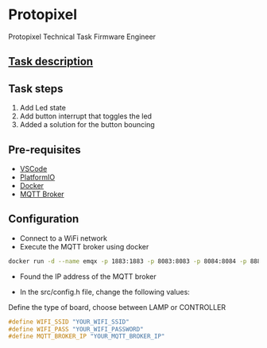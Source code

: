 # Protopixel
Protopixel Technical Task Firmware Engineer

## [Task description](https://protopixel.notion.site/Technical-Task-Firmware-Engineer-41d9b9e8c44248c7967ae2ce0ed0c2be)

## Task steps

1. Add Led state
2. Add button interrupt that toggles the led
3. Added a solution for the button bouncing
 
## Pre-requisites

- [VSCode](https://code.visualstudio.com/download)
- [PlatformIO](https://platformio.org/install/ide?install=vscode)
- [Docker](https://docs.docker.com/get-docker/)
- [MQTT Broker](https://www.emqx.io/downloads)

## Configuration

- Connect to a WiFi network
- Execute the MQTT broker using docker

```bash
docker run -d --name emqx -p 1883:1883 -p 8083:8083 -p 8084:8084 -p 8883:8883 -p 18083:18083 emqx/emqx:5.2.0
```

- Found the IP address of the MQTT broker

- In the src/config.h file, change the following values:

Define the type of board, choose between LAMP or CONTROLLER

```c
#define WIFI_SSID "YOUR_WIFI_SSID"
#define WIFI_PASS "YOUR_WIFI_PASSWORD"
#define MQTT_BROKER_IP "YOUR_MQTT_BROKER_IP"
```